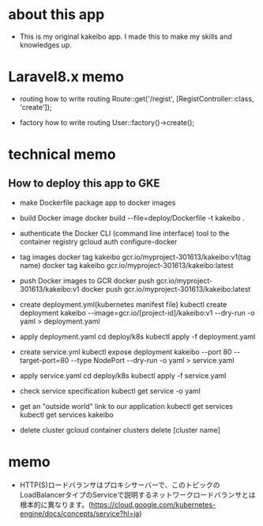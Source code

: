 # about this app
- This is my original kakeibo app. I made this to make my skills and knowledges up.


# Laravel8.x memo
- routing
how to write routing
Route::get('/regist', [RegistController::class, 'create']);

- factory
how to write routing
User::factory()->create();


# technical memo

## How to deploy this app to GKE
- make Dockerfile
package app to docker images

- build Docker image
docker build --file=deploy/Dockerfile -t kakeibo .

- authenticate the Docker CLI (command line interface) tool to the container registry
gcloud auth configure-docker

- tag images
docker tag kakeibo gcr.io/myproject-301613/kakeibo:v1(tag name)
docker tag kakeibo gcr.io/myproject-301613/kakeibo:latest

- push Docker images to GCR
docker push gcr.io/myproject-301613/kakeibo:v1
docker push gcr.io/myproject-301613/kakeibo:latest

- create deployment.yml(kubernetes manifest file)
kubectl create deployment kakeibo --image=gcr.io/[project-id]/kakeibo:v1 --dry-run -o yaml > deployment.yaml

- apply deployment.yaml
cd deploy/k8s
kubectl apply -f deployment.yaml

- create service.yml
kubectl expose deployment kakeibo --port 80 --target-port=80 --type NodePort --dry-run -o yaml > service.yaml

- apply service.yaml
cd deploy/k8s
kubectl apply -f service.yaml

- check service specification
kubectl get service -o yaml

- get an "outside world" link to our application
kubectl get services
kubectl get services kakeibo

- delete cluster
gcloud container clusters delete [cluster name]


# memo
- HTTP(S)ロードバランサはプロキシサーバーで、このトピックの LoadBalancerタイプのServiceで説明するネットワークロードバランサとは根本的に異なります。(https://cloud.google.com/kubernetes-engine/docs/concepts/service?hl=ja)